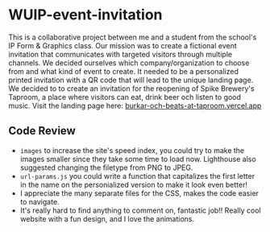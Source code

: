 # WUIP-event-invitation

This is a collaborative project between me and a student from the school's IP Form & Graphics class. Our mission was to create a fictional event invitation that communicates with targeted visitors through multiple channels. We decided ourselves which company/organization to choose from and what kind of event to create. It needed to be a personalized printed invitation with a QR code that will lead to the unique landing page. We decided to to create an invitation for the reopening of Spike Brewery's Taproom, a place where visitors can eat, drink beer och listen to good music. Visit the landing page here: [burkar-och-beats-at-taproom.vercel.app](https://burkar-och-beats-at-taproom.vercel.app/)

## Code Review

- `images` to increase the site's speed index, you could try to make the images smaller since they take some time to load now. Lighthouse also suggested changing the filetype from PNG to JPEG.
- `url-params.js` you could write a function that capitalizes the first letter in the name on the personialized version to make it look even better!
- I appreciate the many separate files for the CSS, makes the code easier to navigate.
- It's really hard to find anything to comment on, fantastic job!! Really cool website with a fun design, and I love the animations.
